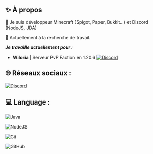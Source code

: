 ## ✨ À propos

🔭 Je suis développeur Minecraft (Spigot, Paper, Bukkit...) et Discord (NodeJS, JDA)

🤔 Actuellement à la recherche de travail.

***Je travaille actuellement pour :***

- **Wiloria** | Serveur PvP Faction en 1.20.6 [![Discord](https://img.shields.io/badge/Discord-%237289DA.svg?logo=discord&logoColor=white)](https://discord.gg/Fmv5CTRTDg)


## 🌐 Réseaux sociaux :

[![Discord](https://img.shields.io/badge/Discord-%237289DA.svg?logo=discord&logoColor=white)](https://discord.com/users/957207055838638111)

## 💻 Language :

![Java](https://img.shields.io/badge/java-%23ED8B00.svg?style=for-the-badge&logo=openjdk&logoColor=white) 

![NodeJS](https://img.shields.io/badge/node.js-6DA55F?style=for-the-badge&logo=node.js&logoColor=white) 

![Git](https://img.shields.io/badge/git-%23F05033.svg?style=for-the-badge&logo=git&logoColor=white) 

![GitHub](https://img.shields.io/badge/github-%23121011.svg?style=for-the-badge&logo=github&logoColor=white) 

